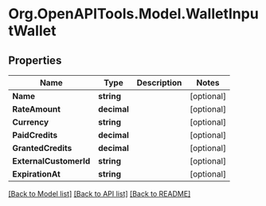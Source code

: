 
# Org.OpenAPITools.Model.WalletInputWallet

## Properties

Name | Type | Description | Notes
------------ | ------------- | ------------- | -------------
**Name** | **string** |  | [optional] 
**RateAmount** | **decimal** |  | [optional] 
**Currency** | **string** |  | [optional] 
**PaidCredits** | **decimal** |  | [optional] 
**GrantedCredits** | **decimal** |  | [optional] 
**ExternalCustomerId** | **string** |  | [optional] 
**ExpirationAt** | **string** |  | [optional] 

[[Back to Model list]](../README.md#documentation-for-models)
[[Back to API list]](../README.md#documentation-for-api-endpoints)
[[Back to README]](../README.md)


